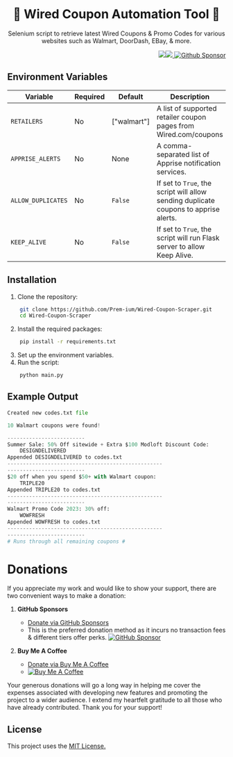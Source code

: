 <h1 align="center">🛒 Wired Coupon Automation Tool 💸 </h1>

<p align="center">Selenium script to retrieve latest Wired Coupons & Promo Codes for various websites such as Walmart, DoorDash, EBay, & more.</p>

<p align="right"> 
        <img src="https://img.shields.io/badge/python-3670A0?style=for-the-badge&logo=python&logoColor=ffdd54"/><img src="https://img.shields.io/badge/-selenium-%43B02A?style=for-the-badge&logo=selenium&logoColor=white"/><a href="https://github.com/sponsors/Prem-ium" target="_blank">
        <img src="https://img.shields.io/badge/sponsor-30363D?style=for-the-badge&logo=GitHub-Sponsors&logoColor=#EA4AA" alt="Github Sponsor"/></a>
</p>

## Environment Variables 
| Variable         | Required | Default | Description |
| ---------------- | -------- | ------- | ----------- |
| `RETAILERS` | No       | ["walmart"]    | A list of supported retailer coupon pages from Wired.com/coupons |
| `APPRISE_ALERTS` | No       | None    | A comma-separated list of Apprise notification services. |
| `ALLOW_DUPLICATES` | No    | `False` | If set to `True`, the script will allow sending duplicate coupons to apprise alerts. |
| `KEEP_ALIVE` | No    | `False` | If set to `True`, the script will run Flask server to allow Keep Alive. |

## Installation
1. Clone the repository:
```bash
    git clone https://github.com/Prem-ium/Wired-Coupon-Scraper.git
    cd Wired-Coupon-Scraper
```
2. Install the required packages:
```bash
    pip install -r requirements.txt
```
3. Set up the environment variables.
4. Run the script:
``` bash
    python main.py
```


## Example Output

```Python
Created new codes.txt file

10 Walmart coupons were found!

-------------------------
Summer Sale: 50% Off sitewide + Extra $100 Modloft Discount Code:
	DESIGNDELIVERED	
Appended DESIGNDELIVERED to codes.txt
--------------------------------------------------
-------------------------
$20 off when you spend $50+ with Walmart coupon:
	TRIPLE20	
Appended TRIPLE20 to codes.txt
--------------------------------------------------
-------------------------
Walmart Promo Code 2023: 30% off:
	WOWFRESH	
Appended WOWFRESH to codes.txt
--------------------------------------------------
-------------------------
# Runs through all remaining coupons #
```


# Donations

If you appreciate my work and would like to show your support, there are two convenient ways to make a donation:

1. **GitHub Sponsors**
   - [Donate via GitHub Sponsors](https://github.com/sponsors/Prem-ium)
   - This is the preferred donation method as it incurs no transaction fees & different tiers offer perks.
   [![GitHub Sponsor](https://img.shields.io/badge/sponsor-30363D?style=for-the-badge&logo=GitHub-Sponsors&logoColor=#EA4AAA)](https://github.com/sponsors/Prem-ium)

2. **Buy Me A Coffee**
   - [Donate via Buy Me A Coffee](https://www.buymeacoffee.com/prem.ium)
   - [![Buy Me A Coffee](https://img.shields.io/badge/Buy%20Me%20a%20Coffee-ffdd00?style=for-the-badge&logo=buy-me-a-coffee&logoColor=black)](https://www.buymeacoffee.com/prem.ium)

Your generous donations will go a long way in helping me cover the expenses associated with developing new features and promoting the project to a wider audience. I extend my heartfelt gratitude to all those who have already contributed. Thank you for your support!


## License

This project uses the [MIT License.](https://choosealicense.com/licenses/mit/)


